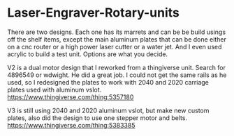 # Laser-Engraver-Rotary-units
There are two designs. Each one has its marrets and can be be build usings off the shelf items, except the main aluminum plates that can be done either on a cnc router or a high power laser cutter or a water jet. And I even used acrylic to build a test unit. Options are what you decide.

V2 is a dual motor design that I reworked from a thingiverse unit. Search for 4896549 or wdwight. He did a great job. I could not get the same rails as he used, so I redesigned the plates to work with 2040 and 2020 carriage plates used with aluminum vslot.
https://www.thingiverse.com/thing:5357180

V3 is still using 2040 and 2020 aluminum vslot, but make new custom plates, also did the design to use one stepper motor and belts.
https://www.thingiverse.com/thing:5383385
